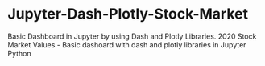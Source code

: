 # Jupyter-Dash-Plotly-Stock-Market
Basic Dashboard in Jupyter by using Dash and Plotly Libraries.
2020 Stock Market Values - Basic dashoard with dash and plotly libraries in Jupyter Python
